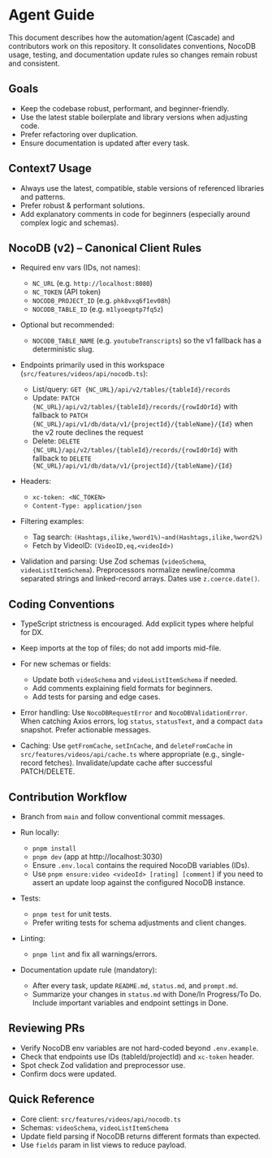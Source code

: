 # Agent Guide

This document describes how the automation/agent (Cascade) and contributors work on this repository. It consolidates conventions, NocoDB usage, testing, and documentation update rules so changes remain robust and consistent.

## Goals

- Keep the codebase robust, performant, and beginner-friendly.
- Use the latest stable boilerplate and library versions when adjusting code.
- Prefer refactoring over duplication.
- Ensure documentation is updated after every task.

## Context7 Usage

- Always use the latest, compatible, stable versions of referenced libraries and patterns.
- Prefer robust & performant solutions.
- Add explanatory comments in code for beginners (especially around complex logic and schemas).

## NocoDB (v2) – Canonical Client Rules

- Required env vars (IDs, not names):
  - `NC_URL` (e.g. `http://localhost:8080`)
  - `NC_TOKEN` (API token)
  - `NOCODB_PROJECT_ID` (e.g. `phk8vxq6f1ev08h`)
  - `NOCODB_TABLE_ID` (e.g. `m1lyoeqptp7fq5z`)
- Optional but recommended:
  - `NOCODB_TABLE_NAME` (e.g. `youtubeTranscripts`) so the v1 fallback has a deterministic slug.

- Endpoints primarily used in this workspace (`src/features/videos/api/nocodb.ts`):
  - List/query: `GET {NC_URL}/api/v2/tables/{tableId}/records`
  - Update: `PATCH {NC_URL}/api/v2/tables/{tableId}/records/{rowIdOrId}` with fallback to `PATCH {NC_URL}/api/v1/db/data/v1/{projectId}/{tableName}/{Id}` when the v2 route declines the request
  - Delete: `DELETE {NC_URL}/api/v2/tables/{tableId}/records/{rowIdOrId}` with fallback to `DELETE {NC_URL}/api/v1/db/data/v1/{projectId}/{tableName}/{Id}`

- Headers:
  - `xc-token: <NC_TOKEN>`
  - `Content-Type: application/json`

- Filtering examples:
  - Tag search: `(Hashtags,ilike,%word1%)~and(Hashtags,ilike,%word2%)`
  - Fetch by VideoID: `(VideoID,eq,<videoId>)`

- Validation and parsing: Use Zod schemas (`videoSchema`, `videoListItemSchema`). Preprocessors normalize newline/comma separated strings and linked-record arrays. Dates use `z.coerce.date()`.

## Coding Conventions

- TypeScript strictness is encouraged. Add explicit types where helpful for DX.
- Keep imports at the top of files; do not add imports mid-file.
- For new schemas or fields:
  - Update both `videoSchema` and `videoListItemSchema` if needed.
  - Add comments explaining field formats for beginners.
  - Add tests for parsing and edge cases.

- Error handling: Use `NocoDBRequestError` and `NocoDBValidationError`. When catching Axios errors, log `status`, `statusText`, and a compact `data` snapshot. Prefer actionable messages.

- Caching: Use `getFromCache`, `setInCache`, and `deleteFromCache` in `src/features/videos/api/cache.ts` where appropriate (e.g., single-record fetches). Invalidate/update cache after successful PATCH/DELETE.

## Contribution Workflow

- Branch from `main` and follow conventional commit messages.
- Run locally:
  - `pnpm install`
  - `pnpm dev` (app at http://localhost:3030)
  - Ensure `.env.local` contains the required NocoDB variables (IDs).
  - Use `pnpm ensure:video <videoId> [rating] [comment]` if you need to assert an update loop against the configured NocoDB instance.

- Tests:
  - `pnpm test` for unit tests.
  - Prefer writing tests for schema adjustments and client changes.

- Linting:
  - `pnpm lint` and fix all warnings/errors.

- Documentation update rule (mandatory):
  - After every task, update `README.md`, `status.md`, and `prompt.md`.
  - Summarize your changes in `status.md` with Done/In Progress/To Do. Include important variables and endpoint settings in Done.

## Reviewing PRs

- Verify NocoDB env variables are not hard-coded beyond `.env.example`.
- Check that endpoints use IDs (tableId/projectId) and `xc-token` header.
- Spot check Zod validation and preprocessor use.
- Confirm docs were updated.

## Quick Reference

- Core client: `src/features/videos/api/nocodb.ts`
- Schemas: `videoSchema`, `videoListItemSchema`
- Update field parsing if NocoDB returns different formats than expected.
- Use `fields` param in list views to reduce payload.
